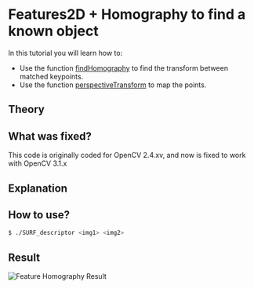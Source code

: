 # Features2D + Homography to find a known object

In this tutorial you will learn how to:
 - Use the function [findHomography](http://docs.opencv.org/modules/calib3d/doc/camera_calibration_and_3d_reconstruction.html?highlight=findhomography#findhomography) to find the transform between matched keypoints.
 - Use the function [perspectiveTransform](http://docs.opencv.org/modules/core/doc/operations_on_arrays.html?highlight=perspectivetransform#perspectivetransform) to map the points.

## Theory

## What was fixed?

This code is originally coded for OpenCV 2.4.xv, and now is fixed to work with OpenCV 3.1.x

## Explanation

## How to use?

```sh
$ ./SURF_descriptor <img1> <img2>
```

## Result
![Feature Homography Result](http://docs.opencv.org/2.4/_images/Feature_Homography_Result.jpg)
